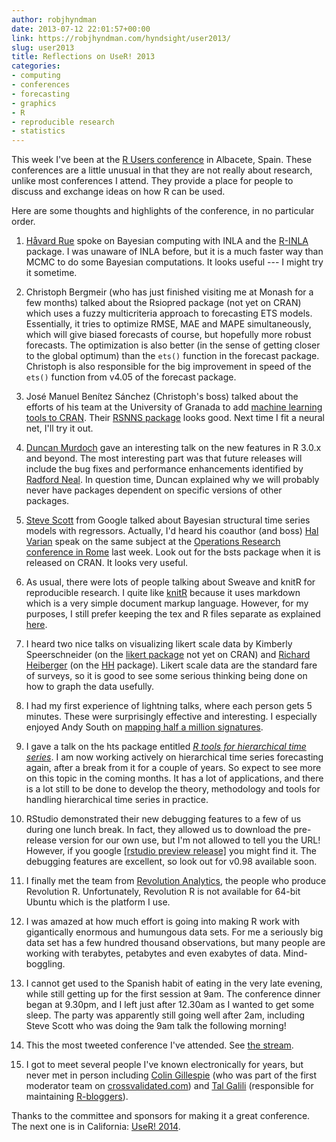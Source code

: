 ```yaml
---
author: robjhyndman
date: 2013-07-12 22:01:57+00:00
link: https://robjhyndman.com/hyndsight/user2013/
slug: user2013
title: Reflections on UseR! 2013
categories:
- computing
- conferences
- forecasting
- graphics
- R
- reproducible research
- statistics
---
```


This week I've been at the [R Users conference](http://www.edii.uclm.es/~useR-2013/) in Albacete, Spain. These conferences are a little unusual in that they are not really about research, unlike most conferences I attend. They provide a place for people to discuss and exchange ideas on how R can be used.

Here are some thoughts and highlights of the conference, in no particular order.<!-- more -->




    
  1. [Håvard Rue](http://www.math.ntnu.no/~hrue/index_eng.html) spoke on Bayesian computing with INLA and the [R-INLA](http://www.r-inla.org/) package. I was unaware of INLA before, but it is a much faster way than MCMC to do some Bayesian computations. It looks useful --- I might try it sometime.

    
  2. Christoph Bergmeir (who has just finished visiting me at Monash for a few months) talked about the Rsiopred package (not yet on CRAN) which uses a fuzzy multicriteria approach to forecasting ETS models. Essentially, it tries to optimize RMSE, MAE and MAPE simultaneously, which will give biased forecasts of course, but hopefully more robust forecasts. The optimization is also better (in the sense of getting closer to the global optimum) than the `ets()` function in the forecast package. Christoph is also responsible for the big improvement in speed of the `ets()` function from v4.05 of the forecast package.

    
  3. José Manuel Benítez Sánchez (Christoph's boss) talked about the efforts of his team at the University of Granada to add [machine learning tools to CRAN](http://sci2s.ugr.es/dicits/index.php?p=software).
Their [RSNNS package](http://dicits.ugr.es/software/RSNNS/) looks good. Next time I fit a neural net, I'll try it out.

    
  4. [Duncan Murdoch](https://www.uwo.ca/stats/people/bios/duncan-murdoch.html) gave an interesting talk on the new features in R 3.0.x and beyond. The most interesting part was that future releases will include the bug fixes and performance enhancements identified by [Radford Neal](http://radfordneal.wordpress.com/2013/06/22/announcing-pqr-a-faster-version-of-r/). In question time, Duncan explained why we will probably never have packages dependent on specific versions of other packages.

    
  5. [Steve Scott](http://stevethebayesian.com/) from Google talked about Bayesian structural time series models with regressors. Actually, I'd heard his coauthor (and boss) [Hal Varian](http://en.wikipedia.org/wiki/Hal_Varian) speak on the same subject at the [Operations Research conference in Rome](http://euro2013.org) last week. Look out for the bsts package when it is released on CRAN. It looks very useful.

    
  6. As usual, there were lots of people talking about Sweave and knitR for reproducible research. I quite like [knitR](http://yihui.name/knitr/) because it uses markdown which is a very simple document markup language. However, for my purposes, I still prefer keeping the tex and R files separate as explained [here](https://robjhyndman.com/hyndsight/makefiles/).

    
  7. I heard two nice talks on visualizing likert scale data by Kimberly Speerschneider (on the [likert package](https://github.com/jbryer/likert) not yet on CRAN) and [Richard Heiberger](http://astro.temple.edu/~rmh/) (on the [HH](http://cran.r-project.org/web/packages/HH/index.html) package). Likert scale data are the standard fare of surveys, so it is good to see some serious thinking being done on how to graph the data usefully.

    
  8. I had my first experience of lightning talks, where each person gets 5 minutes. These were surprisingly effective and interesting. I especially enjoyed Andy South on [mapping half a million signatures](http://andysouth.co.uk/wp-content/uploads/2013/07/useR2013-Lightning-AndySouth.pdf).

    
  9. I gave a talk on the hts package entitled [_R tools for hierarchical time series_](/seminars/hts-2). I am now working actively on hierarchical time series forecasting again, after a break from it for a couple of years. So expect to see more on this topic in the coming months. It has a lot of applications, and there is a lot still to be done to develop the theory, methodology and tools for handling hierarchical time series in practice.

    
  10. RStudio demonstrated their new debugging features to a few of us during one lunch break. In fact, they allowed us to download the pre-release version for our own use, but I'm not allowed to tell you the URL! However, if you google [[rstudio preview release]](https://www.google.com/search?q=rstudio+preview+release) you might find it. The debugging features are excellent, so look out for v0.98 available soon.

    
  11. I finally met the team from [Revolution Analytics](http://www.revolutionanalytics.com/), the people who produce Revolution R. Unfortunately, Revolution R is not available for 64-bit Ubuntu which is the platform I use.

    
  12. I was amazed at how much effort is going into making R work with gigantically enormous and humungous data sets. For me a seriously big data set has a few hundred thousand observations, but many people are working with terabytes, petabytes and even exabytes of data. Mind-boggling.

    
  13. I cannot get used to the Spanish habit of eating in the very late evening, while still getting up for the first session at 9am. The conference dinner began at 9.30pm, and I left just after 12.30am as I wanted to get some sleep. The party was apparently still going well after 2am, including Steve Scott who was doing the 9am talk the following morning!

    
  14. This the most tweeted conference I've attended. See [the stream](https://twitter.com/search?q=%23user2013&src=hash).

    
  15. I got to meet several people I've known electronically for years, but never met in person including [Colin Gillespie](http://www.mas.ncl.ac.uk/~ncsg3/) (who was part of the first moderator team on [crossvalidated.com](http://crossvalidated.com)) and [Tal Galili](http://www.r-statistics.com/) (responsible for maintaining [R-bloggers](http://www.r-bloggers.com/)).



Thanks to the committee and sponsors for making it a great conference. The next one is in California: [UseR! 2014](http://user2014.stat.ucla.edu/).
